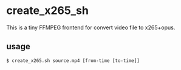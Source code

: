 # create_x265_sh
This is a tiny FFMPEG frontend for convert video file to x265+opus.

## usage
```$ create_x265.sh source.mp4 [from-time [to-time]]```
